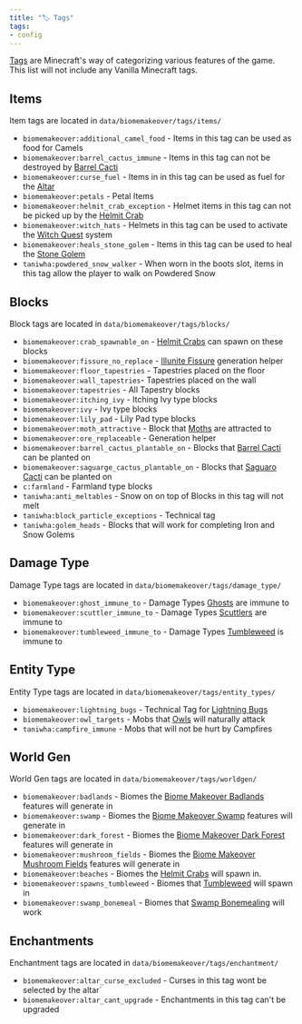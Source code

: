 ```yaml
---
title: "🏷️ Tags"
tags:
- config
---
```


[Tags](https://minecraft.fandom.com/wiki/Tag) are Minecraft's way of categorizing various features of the game.  
This list will not include any Vanilla Minecraft tags.

## Items
Item tags are located in `data/biomemakeover/tags/items/`

- `biomemakeover:additional_camel_food` - Items in this tag can be used as food for Camels
- `biomemakeover:barrel_cactus_immune` - Items in this tag can not be destroyed by [Barrel Cacti](notes/block/barrel_cactus)
- `biomemakeover:curse_fuel` - Items in in this tag can be used as fuel for the [Altar](notes/block/altar)
- `biomemakeover:petals` - Petal Items
- `biomemakeover:helmit_crab_exception` - Helmet items in this tag can not be picked up by the [Helmit Crab](notes/mob/helmit_crab)
- `biomemakeover:witch_hats` - Helmets in this tag can be used to activate the [Witch Quest](notes/mechanic/witch_quest) system
- `biomemakeover:heals_stone_golem` - Items in this tag can be used to heal the [Stone Golem](notes/mob/stone_golem)
- `taniwha:powdered_snow_walker` - When worn in the boots slot, items in this tag allow the player to walk on Powdered Snow

## Blocks
Block tags are located in `data/biomemakeover/tags/blocks/`

- `biomemakeover:crab_spawnable_on` - [Helmit Crabs](notes/mob/helmit_crab) can spawn on these blocks
- `biomemakeover:fissure_no_replace` - [Illunite Fissure](notes/generation/illunite_fissure) generation helper
- `biomemakeover:floor_tapestries` - Tapestries placed on the floor
- `biomemakeover:wall_tapestries`- Tapestries placed on the wall
- `biomemakeover:tapestries` - All Tapestry blocks
- `biomemakeover:itching_ivy` - Itching Ivy type blocks
- `biomemakeover:ivy` - Ivy type blocks
- `biomemakeover:lily_pad` - Lily Pad type blocks
- `biomemakeover:moth_attractive` - Block that [Moths](notes/mob/moth) are attracted to
- `biomemakeover:ore_replaceable` - Generation helper
- `biomemakeover:barrel_cactus_plantable_on` - Blocks that [Barrel Cacti](notes/block/barrel_cactus) can be planted on
- `biomemakeover:saguarge_cactus_plantable_on` - Blocks that [Saguaro Cacti](notes/block/saguaro_cactus) can be planted on
- `c:farmland` - Farmland type blocks
- `taniwha:anti_meltables` - Snow on on top of Blocks in this tag will not melt
- `taniwha:block_particle_exceptions` - Technical tag
- `taniwha:golem_heads` - Blocks that will work for completing Iron and Snow Golems

## Damage Type
Damage Type tags are located in `data/biomemakeover/tags/damage_type/`

- `biomemakeover:ghost_immune_to` - Damage Types [Ghosts](notes/mob/ghost) are immune to
- `biomemakeover:scuttler_immune_to` - Damage Types [Scuttlers](notes/mob/scuttler) are immune to
- `biomemakeover:tumbleweed_immune_to` - Damage Types [Tumbleweed](notes/mob/tumbleweed) is immune to

## Entity Type
Entity Type tags are located in `data/biomemakeover/tags/entity_types/`

- `biomemakeover:lightning_bugs` - Technical Tag for [Lightning Bugs](notes/mob/lightning_bug)
- `biomemakeover:owl_targets` - Mobs that [Owls](notes/mob/owl) will naturally attack
- `taniwha:campfire_immune` - Mobs that will not be hurt by Campfires

## World Gen
World Gen tags are located in `data/biomemakeover/tags/worldgen/`

- `biomemakeover:badlands` - Biomes the [Biome Makeover Badlands](notes/makeover/badlands) features will generate in
- `biomemakeover:swamp` - Biomes the [Biome Makeover Swamp](notes/makeover/swamp) features will generate in
- `biomemakeover:dark_forest` - Biomes the [Biome Makeover Dark Forest](notes/makeover/dark_forest) features will generate in
- `biomemakeover:mushroom_fields` - Biomes the [Biome Makeover Mushroom Fields](notes/makeover/mushroom_field) features will generate in
- `biomemakeover:beaches` - Biomes the [Helmit Crabs](notes/mob/helmit_crab) will spawn in.
- `biomemakeover:spawns_tumbleweed` - Biomes that [Tumbleweed](notes/mob/tumbleweed) will spawn in
- `biomemakeover:swamp_bonemeal` - Biomes that [Swamp Bonemealing](notes/mechanic/swamp_bonemealing) will work

## Enchantments
Enchantment tags are located in `data/biomemakeover/tags/enchantment/`

- `biomemakeover:altar_curse_excluded` - Curses in this tag wont be selected by the altar`
- `biomemakeover:altar_cant_upgrade` - Enchantments in this tag can't be upgraded
